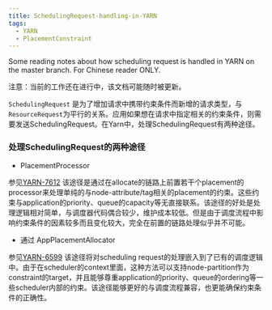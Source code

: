```yaml
---
title: SchedulingRequest-handling-in-YARN
tags:
  - YARN
  - PlacementConstraint
---
```


Some reading notes about how scheduling request is handled in YARN on the master branch.
For Chinese reader ONLY.
<!--more-->

注意：当前的工作还在进行中，该文档可能随时被更新。

`SchedulingRequest` 是为了增加请求中携带约束条件而新增的请求类型，与`ResourceRequest`为平行的关系。应用如果想在请求中指定相关的约束条件，则需要发送SchedulingRequest。在Yarn中，处理SchedulingRequest有两种途径。

### 处理SchedulingRequest的两种途径

* PlacementProcessor

参见[YARN-7612](https://issues.apache.org/jira/browse/YARN-7612)
该途径是通过在allocate的链路上前置若干个placement的processor来处理单纯的与node-attribute/tag相关的placement的约束。这些约束与application的priority、queue的capacity等无直接联系。该途径的好处是处理逻辑相对简单，与调度器代码偶合较少，维护成本较低。但是由于调度流程中影响约束条件的因素较多而且变化较大，完全在前置的链路处理似乎并不可能。

* 通过 AppPlacementAllocator

参见[YARN-6599](https://issues.apache.org/jira/browse/YARN-6599) 该途径将对scheduling request的处理嵌入到了已有的调度逻辑中。由于在scheduler的context里面，这种方法可以支持node-partition作为constraint的target，并且能够尊重application的priority、queue的ordering等一些scheduler内部的约束。该途径能够更好的与调度流程兼容，也更能确保约束条件的正确性。
